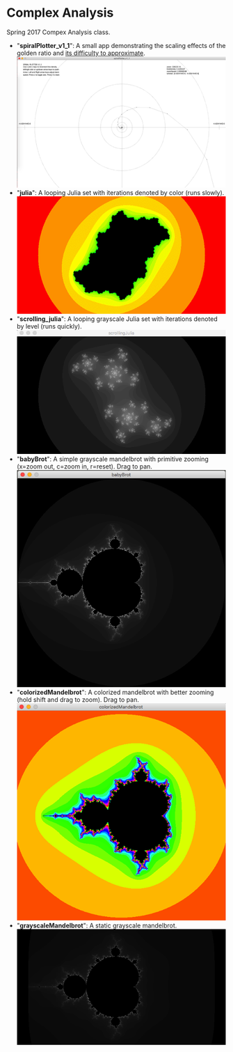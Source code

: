 # Complex Analysis
Spring 2017 Compex Analysis class.

- "**spiralPlotter_v1_1**": A small app demonstrating the scaling effects of the golden ratio and [its difficulty to approximate](https://en.wikipedia.org/wiki/Golden_ratio#Other_properties).
![](images/spiral_plotter.png)
- "**julia**": A looping Julia set with iterations denoted by color (runs slowly).
![](images/julia.gif)
- "**scrolling_julia**": A looping grayscale Julia set with iterations denoted by level (runs quickly).
![](images/scrolling_julia.png)
- "**babyBrot**": A simple grayscale mandelbrot with primitive zooming (x=zoom out, c=zoom in, r=reset). Drag to pan.
![](images/baby_brot.png)
- "**colorizedMandelbrot**": A colorized mandelbrot with better zooming (hold shift and drag to zoom). Drag to pan.
![](images/colorized_mandelbrot.png)
- "**grayscaleMandelbrot**": A static grayscale mandelbrot.
![](images/grayscaleMandelbrot.png)


